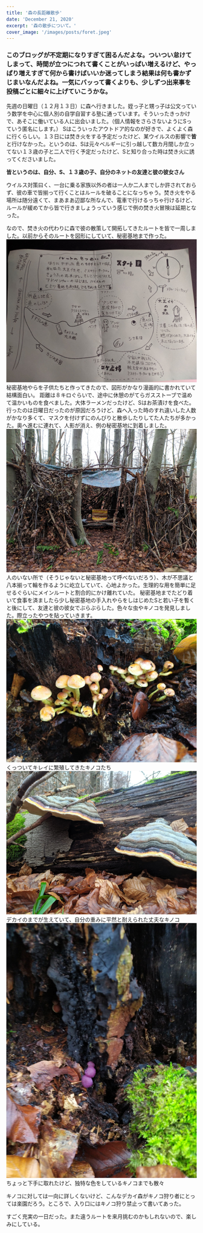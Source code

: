 ```yaml
---
title: '森の長距離散歩'
date: 'December 21, 2020'
excerpt: '森の散歩について。'
cover_image: '/images/posts/foret.jpeg'
---
```


### このブロッグが不定期になりすぎて困るんだよな。ついつい怠けてしまって、時間が立つにつれて書くことがいっぱい増えるけど、やっぱり増えすぎて何から書けばいいか迷ってしまう結果は何も書かずじまいなんだよね。一気にバッって書くよりも、少しずつ出来事を投稿ごとに細々に上げていこうかな。

先週の日曜日（１２月１３日）に森へ行きました。姪っ子と甥っ子は公文っていう数学を中心に個人別の自学自習する塾に通っています。そういったきっかけで、あそこに働いている人に出会いました。（個人情報をさらさないようにSっていう匿名にします。） Sはこういったアウトドア的なのが好きで、よくよく森に行くらしい。１３日には焚き火をする予定だったけど、某ウイルスの影響で**皆**と行けなかった。というのは、Sは元々ベルギーに引っ越して数カ月間しか立ってない１３歳の子と二人で行く予定だったけど、Sと知り合った時は焚き火に誘ってくださいました。

**皆というのは、自分、S、１３歳の子、自分のネットの友達と彼の彼女さん**

ウイルス対策曰く、一台に乗る家族以外の者は一人か二人までしか許されておらず、彼の車で皆揃って行くことはルールを破ることになっちゃう。焚き火をやる場所は随分遠くて、まあまあ辺鄙な所なんで、電車で行けるっちゃ行けるけど、ルールが緩めてから皆で行きましょうっていう感じで例の焚き火冒険は延期となった。

なので、焚き火の代わりに森で彼の散策して開拓してきたルートを皆で一周しました。以前からそのルートを図形にしていて、秘密基地まで作った。
![chizu](..\public\images\posts\chizu.jpg)
秘密基地やらを子供たちと作ってきたので、図形がかなり漫画的に書かれていて結構面白い。 距離は８キロぐらいで、途中に休憩のがてらガスストーブで温めて温かいものを食べました。大体ラーメンだったけど、Sはお茶漬けを食べた。行ったのは日曜日だったのが原因だろうけど、森へ入った時のすれ違いした人数がかなり多くて、マスクを付けずにのんびりと散歩したりしてた人たちが多かった。奥へ進むに連れて、人影が消え、例の秘密基地に到着しました。
![kichi](..\public\images\posts\kichi.jpg)
人のいない所で（そうじゃないと秘密基地って呼べないだろう）、木が不思議と八本揃って輪を作るように屹立していて、心地よかった。生理的な用を簡単に足せるぐらいにメインルートと割合的にかけ離れていた。 秘密基地までたどり着いて食事を済ましたら少し秘密基地の手入れやらをしはじめたSと若い子を暫くと後にして、友達と彼の彼女でぶらぶらした。色々な虫やキノコを発見しました。際立ったやつを貼っていきます。
![kinoko1](..\public\images\posts\kin1.jpg)
くっついてキレイに繁殖してきたキノコたち
![kinoko2](..\public\images\posts\kin2.jpg)
デカイのまでが生えていて、自分の重みに平然と耐えられた丈夫なキノコ
![kinoko3](..\public\images\posts\kin3.jpg)
ちょっと下手に取れたけど、独特な色をしているキノコまでも散々

キノコに対しては一向に詳しくないけど、こんなデカイ森がキノコ狩り者にとっては楽園だろう。ところで、入り口にはキノコ狩り禁止って書いてあった。

すごく充実の一日だった。また違うルートを来月挑むのかもしれないので、楽しみにしている。